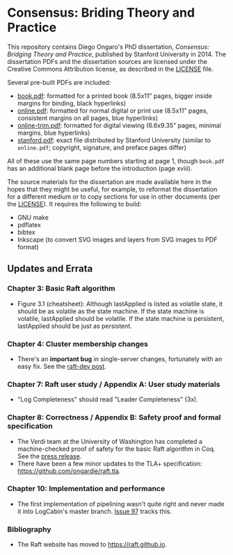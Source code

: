 # Consensus: Briding Theory and Practice

This repository contains Diego Ongaro's PhD dissertation, *Consensus: Bridging
Theory and Practice*, published by Stanford University in 2014. The
dissertation PDFs and the dissertation sources are licensed under the Creative
Commons Attribution license, as described in the [LICENSE](LICENSE) file.

Several pre-built PDFs are included:

 - [book.pdf](book.pdf?raw=true): formatted for a printed book
   (8.5x11" pages, bigger inside margins for binding, black hyperlinks)
 - [online.pdf](online.pdf?raw=true): formatted for normal digital or print use
   (8.5x11" pages, consistent margins on all pages, blue hyperlinks)
 - [online-trim.pdf](online-trim.pdf?raw=true): formatted for digital viewing
   (6.6x9.35" pages, minimal margins, blue hyperlinks)
 - [stanford.pdf](stanford.pdf?raw=true): exact file distributed by
   Stanford University
   (similar to `online.pdf`; copyright, signature, and preface pages differ)

All of these use the same page numbers starting at page 1, though `book.pdf` has
an additional blank page before the introduction (page xviii).

The source materials for the dissertation are made available here in the hopes
that they might be useful, for example, to reformat the dissertation for a
different medium or to copy sections for use in other documents (per the
[LICENSE](LICENSE)). It requires the following to build:

 - GNU make
 - pdflatex
 - bibtex
 - Inkscape (to convert SVG images and layers from SVG images to PDF format)

## Updates and Errata

### Chapter 3: Basic Raft algorithm

- Figure 3.1 (cheatsheet): Although lastApplied is listed as volatile state, it should be as volatile as the state machine. If the state machine is volatile, lastApplied should be volatile. If the state machine is persistent, lastApplied should be just as persistent.

### Chapter 4: Cluster membership changes

- There's an **important bug** in single-server changes, fortunately with an easy fix. See the [raft-dev post](https://groups.google.com/d/msg/raft-dev/t4xj6dJTP6E/d2D9LrWRza8J).

### Chapter 7: Raft user study / Appendix A: User study materials

- "Log Completeness" should read "Leader Completeness" (3x).

### Chapter 8: Correctness / Appendix B: Safety proof and formal specification

- The Verdi team at the University of Washington has completed a machine-checked proof of safety for the basic Raft algorithm in Coq. See the [press release](https://news.cs.washington.edu/2015/08/07/uw-cses-verdi-team-completes-first-full-formal-verification-of-raft-consensus-protocol/).
- There have been a few minor updates to the TLA+ specification: <https://github.com/ongardie/raft.tla>.

### Chapter 10: Implementation and performance

- The first implementation of pipelining wasn't quite right and never made it into LogCabin's master branch. [Issue 97](https://github.com/logcabin/logcabin/issues/97) tracks this.

### Bibliography

- The Raft website has moved to <https://raft.github.io>.
